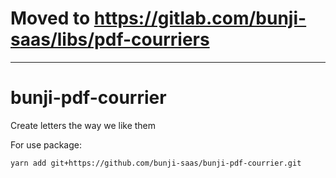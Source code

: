 # Moved to https://gitlab.com/bunji-saas/libs/pdf-courriers

----

# bunji-pdf-courrier

Create letters the way we like them

For use package:

```
yarn add git+https://github.com/bunji-saas/bunji-pdf-courrier.git
```
